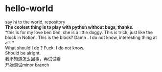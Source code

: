# hello-world
say hi to the world, repository  
**The coolest thing is to play with python without bugs, thanks.**  
*this is for my love ben ben, she is a little doggy. This is trick, just like the block in Notion. This is the block? Damn . I do not know, interesting thing at all. *  
What should I do ? Fuck. I do not know.   
Should be alright.  
我不知道怎么回事，再试试看  
开始测试minor branch